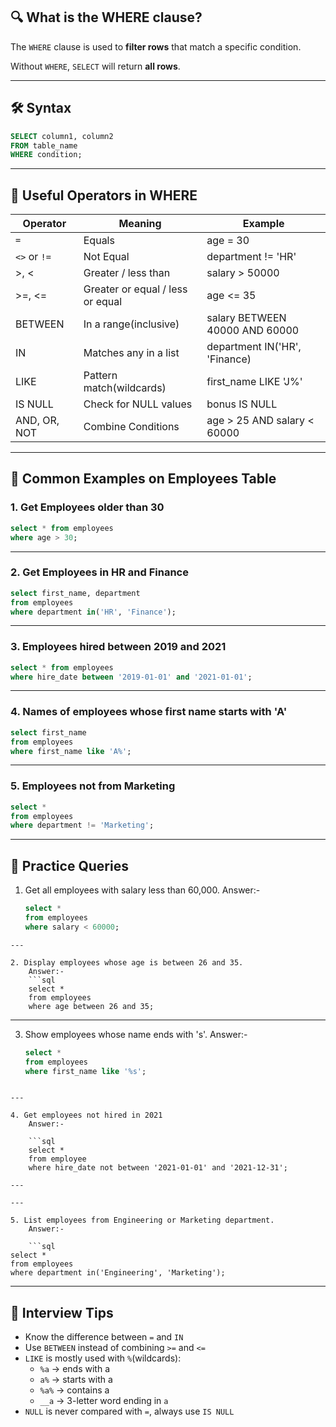##  🔍 What is the WHERE clause?
The `WHERE` clause is used to **filter rows** that match a specific condition.

Without `WHERE`, `SELECT` will return **all rows**.

---
## 🛠 Syntax
```sql
SELECT column1, column2
FROM table_name
WHERE condition;
```
---
## 🧠 Useful Operators in WHERE

| Operator     | Meaning                          | Example                        |
| ------------ | -------------------------------- | ------------------------------ |
| `=`          | Equals                           | age = 30                       |
| `<>` or `!=` | Not Equal                        | department != 'HR'             |
| >, <         | Greater / less than              | salary > 50000                 |
| >=, <=       | Greater or equal / less or equal | age <= 35                      |
| BETWEEN      | In a range(inclusive)            | salary BETWEEN 40000 AND 60000 |
| IN           | Matches any in a list            | department IN('HR', 'Finance)  |
| LIKE         | Pattern match(wildcards)         | first_name LIKE 'J%'           |
| IS NULL      | Check for NULL values            | bonus IS NULL                  |
| AND, OR, NOT | Combine Conditions               | age > 25 AND salary < 60000    |

---
## 🎯 Common Examples on Employees Table
### 1. Get Employees older than 30
```sql
select * from employees
where age > 30;
```

---

### 2. Get Employees in HR and Finance 
```sql
select first_name, department 
from employees
where department in('HR', 'Finance');
```
---

### 3. Employees hired between 2019 and 2021
```sql
select * from employees
where hire_date between '2019-01-01' and '2021-01-01';
```
---

### 4. Names of employees whose first name starts with 'A'
```sql
select first_name 
from employees
where first_name like 'A%';
```
---

### 5. Employees not  from Marketing
```sql
select * 
from employees
where department != 'Marketing';
```
---

## 🧪 Practice Queries
1. Get all employees with salary less than 60,000.
	Answer:-
	```sql
	select *
	from employees 
	where salary < 60000;
```
---

2. Display employees whose age is between 26 and 35.
	Answer:-
	```sql
	select *
	from employees 
	where age between 26 and 35;
```
---

3. Show employees whose name ends with 's'.
	Answer:-
	```sql
	select *
	from employees
	where first_name like '%s';
```

---

4. Get employees not hired in 2021
	Answer:-

	```sql
	select *
	from employee 
	where hire_date not between '2021-01-01' and '2021-12-31';

---

---

5. List employees from Engineering or Marketing department.
	Answer:-

	```sql
select *
from employees
where department in('Engineering', 'Marketing');
```
---

## 💼 Interview Tips
- Know the difference between `=` and `IN`
- Use `BETWEEN` instead of combining `>=` and `<=`
- `LIKE` is mostly used with `%`(wildcards):
	- `%a` -> ends with a
	- `a%` -> starts with a
	- `%a%` -> contains a
	- `__a` -> 3-letter word ending in `a`
- `NULL` is never compared with `=`, always use `IS NULL` 
